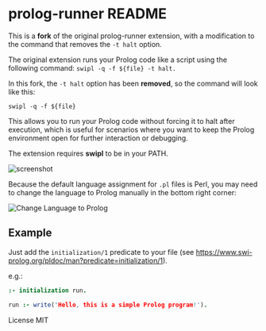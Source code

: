 # prolog-runner README

This is a **fork** of the original prolog-runner extension, with a modification to the command that removes the `-t halt` option.

The original extension runs your Prolog code like a script using the following command:
``swipl -q -f ${file} -t halt.``

In this fork, the `-t halt` option has been **removed**, so the command will look like this:

``swipl -q -f ${file}``


This allows you to run your Prolog code without forcing it to halt after execution, which is useful for scenarios where you want to keep the Prolog environment open for further interaction or debugging.

The extension requires **swipl** to be in your PATH.

![screenshot](https://raw.githubusercontent.com/sazzledazzle/prolog-runner/main/screenshot.png)

Because the default language assignment for `.pl` files is Perl, you may need to change the language to Prolog manually in the bottom right corner:

![Change Language to Prolog](https://raw.githubusercontent.com/sazzledazzle/prolog-runner/main/change_lang.png)

## Example

Just add the `initialization/1` predicate to your file (see https://www.swi-prolog.org/pldoc/man?predicate=initialization/1).

e.g.:
```prolog
:- initialization run.

run :- write('Hello, this is a simple Prolog program!').
```

License MIT